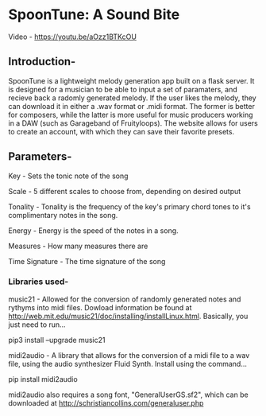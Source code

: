 # SpoonTune: A Sound Bite

Video - https://youtu.be/aOzz1BTKcOU

## Introduction-


SpoonTune is a lightweight melody generation app built on a flask server. It is designed for a musician to be able to
input a set of paramaters, and recieve back a radomly generated melody. If the user likes the melody, they can download
it in either a .wav format or .midi format. The former is better for composers, while the latter is more useful for music
producers working in a DAW (such as Garageband of Fruityloops). The website allows for users to create an account, with
which they can save their favorite presets.


## Parameters-


Key - Sets the tonic note of the song

Scale - 5 different scales to choose from, depending on desired output

Tonality - Tonality is the frequency of the key's primary chord tones to it's complimentary notes in the song.

Energy - Energy is the speed of the notes in a song.

Measures - How many measures there are

Time Signature - The time signature of the song


### Libraries used-


music21 - Allowed for the conversion of randomly generated notes and rythyms into midi files. Dowload information
be found at http://web.mit.edu/music21/doc/installing/installLinux.html. Basically, you just need to run...

   pip3 install –upgrade music21

midi2audio - A library that allows for the conversion of a midi file to a wav file, using the audio synthesizer Fluid
Synth. Install using the command...

   pip install midi2audio

   midi2audio also requires a song font, "GeneralUserGS.sf2", which can be downloaded at
http://schristiancollins.com/generaluser.php

